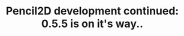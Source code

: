 ---
title: 'Pencil2D development continued: 0.5.5 is on it''s way..'
redirect_to:
  - 'https://discuss.pencil2d.org/t/pencil2d-development-continued-0-5-5-is-on-its-way/915'
---